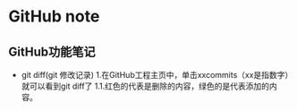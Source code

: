 # GitHub note
## GitHub功能笔记
 * git diff(git 修改记录)
   1.在GitHub工程主页中，单击xxcommits（xx是指数字）就可以看到git diff了
    1.1.红色的代表是删除的内容，绿色的是代表添加的内容。